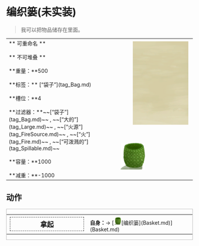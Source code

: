 # 编织篓(未实装)  
> 我可以把物品储存在里面。  
  
<table class="table table-bordered" data-toggle="table"  data-show-header="false"><thead style="display:none"><tr ><th  style="width:50%;text-align:left;vertical-align:top;"  >title</th><th  style="width:50%;text-align:left;vertical-align:top;"  ></th></tr></thead><tr ><td  style="width:50%;text-align:left;vertical-align:top;"  >** 可重命名 **<br><br>** 不可堆叠 **<br><br>**重量：**500<br><br>**标签：**	[“袋子”](tag_Bag.md)<br><br>**槽位：**4<br><br>**过滤器：**~~[“袋子”](tag_Bag.md)~~ , ~~[“大的”](tag_Large.md)~~ , ~~[“火源”](tag_FireSource.md)~~ , ~~[“火”](tag_Fire.md)~~ , ~~[“可泼溅的”](tag_Spillable.md)~~<br><br>**容量：**1000<br><br>**减重：**-1000</td><td  style="width:50%;text-align:left;vertical-align:top;"  ><div style="float:right; margin:5px"><div class="gamecard" style="width:150px; height:225px;"><a href="LuggagePlacedReference.md" style="color:black"><img class="bg" decoding="async" src="Sprite/BG_SandFront.png" href="a.md" style="max-width:150px;max-height:225px;"><img decoding="async" src="Sprite/Basket.png" class="cardimageNoBack" style="transform: translate(-50%, 0%) scale(0.4398826979472141);"><span style="font-size: 25px;">编织篓</span></a></div></div></td></tr></tbody></table>  
  
## 动作  
<div  style="border:1px solid #BBB"><table><tr><td rowspan="2" style="width:200px;text-align:center;font-size:1.3em;font-weight:bold"><div style="padding:5px;border:1px dashed #333"><div>拿起</div></div></td><td></td></tr><tr><td><b>自身：</b>→ [<div style="width:20px;display:inline-block;text-align:center"><img decoding="async" src="Sprite/Basket.png" href="a.md" style="max-width:20px;max-height:20px;"></div>[编织篓](Basket.md)](Basket.md)</td></tr></table></div>  
  
  


<script>document.title="编织篓 - 卡牌生存百科 Card Survival Wiki";</script>